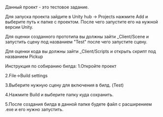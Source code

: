 Данный проект - это тестовое задание.

Для запуска проекта зайдите в Unity hub -> Projects нажмите Add и выберите путь к папке с проектом. После чего запустите его на нужной версии Unity.

Для оценки созданного прототипа вы должны зайти _Client/Scene и запустить сцену под названием "Test" после чего запустите сцену.

Для оценки кода вы должны зайти _Client/Scripts и открыть скрипт под названием Pickup



Инструкция по собиранию билда: 
1.Откройте проект

2.File->Build settings

3.Выберите нужную сцену для включения в билд. (Test)

4.Нажмите Build и выберите папку куда сохранить.

5.После создания билда в данной папке будете файл с расширением .exe и его нужно запустить.

